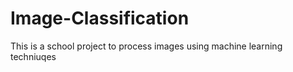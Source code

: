 # Image-Classification
This is a school project to process images using machine learning techniuqes
